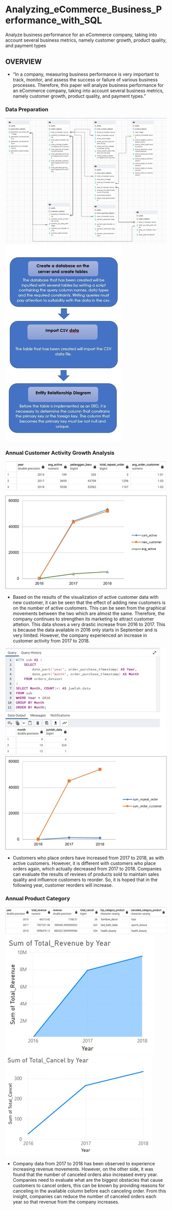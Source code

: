 # Analyzing_eCommerce_Business_Performance_with_SQL
Analyze business performance for an eCommerce company, taking into account several business metrics, namely customer growth, product quality, and payment types

## OVERVIEW
- “In a company, measuring business performance is very important to track, monitor, and assess the success or failure of various business processes. Therefore, this paper will analyze business performance for an eCommerce company, taking into account several business metrics, namely customer growth, product quality, and payment types.”
### Data Preparation

![Img 1](Images/1.jpg)
![Img 2](Images/3.jpg)

### Annual Customer Activity Growth Analysis
![Img 3](Images/2.jpg)
![Img 4](Images/9.jpg)

- Based on the results of the visualization of active customer data with new customer, it can be seen that the effect of adding new customers is on the number of active customers. This can be seen from the graphical movements between the two which are almost the same. 
Therefore, the company continues to strengthen its marketing to attract customer attetion. This data shows a very drastic increase from 2016 to 2017. This is because the data available in 2016 only starts in September and is very limited. However, the company experienced an increase in customer activity from 2017 to 2018.

![Img 5](Images/8.jpg)
![Img 6](Images/10.jpg)

- Customers who place orders have increased from 2017 to 2018, as with active customers. However, it is different with customers who place orders again, which actually decreased from 2017 to 2018. Companies can evaluate the results of reviews of products sold to maintain sales quality and influence customers to reorder. So, it is hoped that in the following year, customer reorders will increase.

### Annual Product Category
![Img 7](Images/5.jpg)
![Img 8](Images/12.jpg)  ![Img 9](Images/13.jpg)

- Company data from 2017 to 2018 has been observed to experience increasing revenue movements. However, on the other side, it was found that the number of canceled orders also increased every year. Companies need to evaluate what are the biggest obstacles that cause customers to cancel orders, this can be known by providing reasons for canceling in the available column before each canceling order. From this insight, companies can reduce the number of canceled orders each year so that revenue from the company increases.